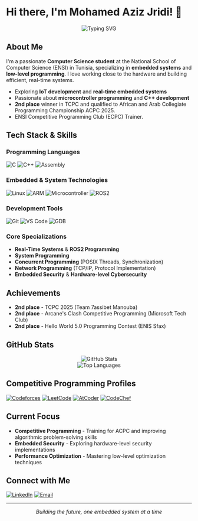 # Hi there, I'm Mohamed Aziz Jridi! 👋

<div align="center">
  <img src="https://readme-typing-svg.herokuapp.com?font=Fira+Code&size=22&pause=1000&color=2E9EF7&center=true&vCenter=true&width=435&lines=Software+Engineer;C%2B%2B+Programming+Enthusiast;Competitive+Programmer;ACPC+Finalist" alt="Typing SVG" />
</div>



##  About Me

I'm a passionate **Computer Science student** at the National School of Computer Science (ENSI) in Tunisia, specializing in **embedded systems** and **low-level programming**. I love working close to the hardware and building efficient, real-time systems.

-  Exploring **IoT development** and **real-time embedded systems**
-  Passionate about **microcontroller programming** and **C++ development**
-  **2nd place** winner in TCPC and qualified to African and Arab Collegiate Programming Championship ACPC 2025.
-  ENSI Competitive Programming Club (ECPC) Trainer.

## Tech Stack & Skills

### Programming Languages
![C](https://img.shields.io/badge/C-00599C?style=for-the-badge&logo=c&logoColor=white)
![C++](https://img.shields.io/badge/C++-00599C?style=for-the-badge&logo=cplusplus&logoColor=white)
![Assembly](https://img.shields.io/badge/Assembly-654FF0?style=for-the-badge&logo=assemblyscript&logoColor=white)

### Embedded & System Technologies
![Linux](https://img.shields.io/badge/Linux-FCC624?style=for-the-badge&logo=linux&logoColor=black)
![ARM](https://img.shields.io/badge/ARM-0091BD?style=for-the-badge&logo=arm&logoColor=white)
![Microcontroller](https://img.shields.io/badge/Microcontroller-FF6B35?style=for-the-badge&logo=microchip&logoColor=white)
![ROS2](https://img.shields.io/badge/ROS2-22314E?style=for-the-badge&logo=ros&logoColor=white)

### Development Tools
![Git](https://img.shields.io/badge/Git-F05032?style=for-the-badge&logo=git&logoColor=white)
![VS Code](https://img.shields.io/badge/VS_Code-007ACC?style=for-the-badge&logo=visual-studio-code&logoColor=white)
![GDB](https://img.shields.io/badge/GDB-FF6C37?style=for-the-badge&logo=gnu&logoColor=white)

### Core Specializations
-    **Real-Time Systems** & **ROS2 Programming**
-   **System Programming**
-  **Concurrent Programming** (POSIX Threads, Synchronization)
-  **Network Programming** (TCP/IP, Protocol Implementation)
-  **Embedded Security** & **Hardware-level Cybersecurity**

##  Achievements

-  **2nd place** - TCPC 2025 (Team 7assibet Manouba)
-  **2nd place** - Arcane's Clash Competitive Programming (Microsoft Tech Club)
-  **2nd place** - Hello World 5.0 Programming Contest (ENIS Sfax)

## GitHub Stats

<div align="center">
  <img src="https://github-readme-stats.vercel.app/api?username=Mohamedazizjridi&show_icons=true&theme=radical" alt="GitHub Stats" />
</div>

<div align="center">
  <img src="https://github-readme-stats.vercel.app/api/top-langs/?username=Mohamedazizjridi&layout=compact&theme=radical" alt="Top Languages" />
</div>

## Competitive Programming Profiles

[![Codeforces](https://img.shields.io/badge/Codeforces-445f9d?style=for-the-badge&logo=Codeforces&logoColor=white)](https://codeforces.com/profile/Greeedy)
[![LeetCode](https://img.shields.io/badge/LeetCode-000000?style=for-the-badge&logo=LeetCode&logoColor=#d16c06)](https://leetcode.com/u/Greeeedy/)
[![AtCoder](https://img.shields.io/badge/AtCoder-FF8C00?style=for-the-badge&logo=atcoder&logoColor=white)](https://atcoder.jp/users/Final_booS)
[![CodeChef](https://img.shields.io/badge/CodeChef-5B4638?style=for-the-badge&logo=codechef&logoColor=white)](https://www.codechef.com/users/xpected)

##  Current Focus

-  **Competitive Programming** - Training for ACPC and improving algorithmic problem-solving skills
-  **Embedded Security** - Exploring hardware-level security implementations
-  **Performance Optimization** - Mastering low-level optimization techniques

##  Connect with Me

[![LinkedIn](https://img.shields.io/badge/LinkedIn-0077B5?style=for-the-badge&logo=linkedin&logoColor=white)](https://www.linkedin.com/in/mohamedazizjridi/)
[![Email](https://img.shields.io/badge/Email-D14836?style=for-the-badge&logo=gmail&logoColor=white)](mailto:mohamedaziz.jridi@ensi-uma.tn)

---

<div align="center">
  <i> Building the future, one embedded system at a time</i>
</div>
